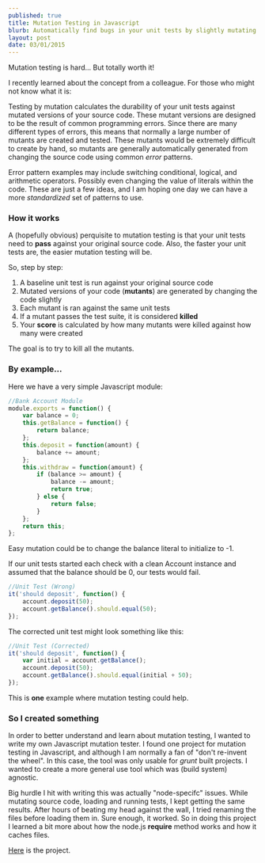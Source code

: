 ```yaml
---
published: true
title: Mutation Testing in Javascript
blurb: Automatically find bugs in your unit tests by slightly mutating your source code
layout: post
date: 03/01/2015
---
```


Mutation testing is hard... But totally worth it!

I recently learned about the concept from a colleague. For those who might not know what it is:

Testing by mutation calculates the durability of your unit tests against mutated versions of your source code. These mutant versions are designed to be the result of common programming errors. Since there are many different types of errors, this means that normally a large number of mutants are created and tested. These mutants would be extremely difficult to create by hand, so mutants are generally automatically generated from changing the source code using common *error* patterns.

Error pattern examples may include switching conditional, logical, and arithmetic operators. Possibly even changing the value of literals within the code. These are just a few ideas, and I am hoping one day we can have a more *standardized* set of patterns to use.

### How it works

A (hopefully obvious) perquisite to mutation testing is that your unit tests need to **pass** against your original source code. Also, the faster your unit tests are, the easier mutation testing will be.

So, step by step:

1. A baseline unit test is run against your original source code
2. Mutated versions of your code (**mutants**) are generated by changing the code slightly
3. Each mutant is ran against the same unit tests
4. If a mutant passes the test suite, it is considered **killed**
5. Your **score** is calculated by how many mutants were killed against how many were created

The goal is to try to kill all the mutants.

### By example...

Here we have a very simple Javascript module:

```javascript
//Bank Account Module
module.exports = function() {
	var balance = 0;
	this.getBalance = function() {
		return balance;
	};
	this.deposit = function(amount) {
		balance += amount;
	};
	this.withdraw = function(amount) {
		if (balance >= amount) {
			balance -= amount;
			return true;
		} else {
			return false;
		}
	};
	return this;
};
```

Easy mutation could be to change the balance literal to initialize to -1.

If our unit tests started each check with a clean Account instance and assumed that the balance should be 0, our tests would fail.

```javascript
//Unit Test (Wrong)
it('should deposit', function() {
	account.deposit(50);
	account.getBalance().should.equal(50);
});
```

The corrected unit test might look something like this:

```javascript
//Unit Test (Corrected)
it('should deposit', function() {
	var initial = account.getBalance();
	account.deposit(50);
	account.getBalance().should.equal(initial + 50);
});
```

This is **one** example where mutation testing could help.

### So I created something

In order to better understand and learn about mutation testing, I wanted to write my own Javascript mutation tester. I found one project for mutation testing in Javascript, and although I am normally a fan of "don't re-invent the wheel". In this case, the tool was only usable for *grunt* built projects. I wanted to create a more general use tool which was (build system) agnostic.

Big hurdle I hit with writing this was actually "node-specifc" issues. While mutating source code, loading and running tests, I kept getting the same results. After hours of beating my head against the wall, I tried renaming the files before loading them in. Sure enough, it worked. So in doing this project I learned a bit more about how the node.js **require** method works and how it caches files.

[Here](https://github.com/dijs/profx) is the project.
